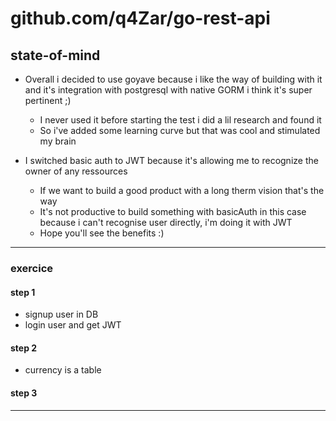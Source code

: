 # github.com/q4Zar/go-rest-api

## state-of-mind
- Overall i decided to use goyave because i like the way of building with it and it's integration with postgresql with native GORM i think it's super pertinent ;)
    - I never used it before starting the test i did a lil research and found it
    - So i've added some learning curve but that was cool and stimulated my brain

- I switched basic auth to JWT because it's allowing me to recognize the owner of any ressources
    - If we want to build a good product with a long therm vision that's the way
    - It's not productive to build something with basicAuth in this case because i can't recognise user directly, i'm doing it with JWT
    - Hope you'll see the benefits :)

---

### exercice

#### step 1 
- signup user in DB
- login user and get JWT

#### step 2
- currency is a table


#### step 3

---

